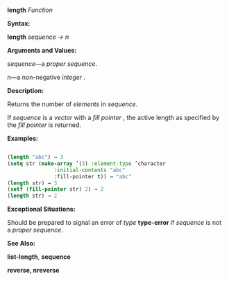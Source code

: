 **length** *Function* 



**Syntax:** 



**length** *sequence → n* 



**Arguments and Values:** 



*sequence*—a *proper sequence*. 



*n*—a non-negative *integer* . 



**Description:** 



Returns the number of *elements* in *sequence*. 



If *sequence* is a *vector* with a *fill pointer* , the active length as specified by the *fill pointer* is returned. 



**Examples:**
```lisp

(length "abc") → 3 
(setq str (make-array ’(3) :element-type ’character 
		       :initial-contents "abc" 
		       :fill-pointer t)) → "abc" 
(length str) → 3 
(setf (fill-pointer str) 2) → 2 
(length str) → 2 

```
**Exceptional Situations:** 



Should be prepared to signal an error of *type* **type-error** if *sequence* is not a *proper sequence*. 



**See Also:** 



**list-length**, **sequence** 







 



 



**reverse, nreverse** 



